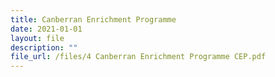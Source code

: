 ```yaml
---
title: Canberran Enrichment Programme
date: 2021-01-01
layout: file
description: ""
file_url: /files/4 Canberran Enrichment Programme CEP.pdf
---
```

